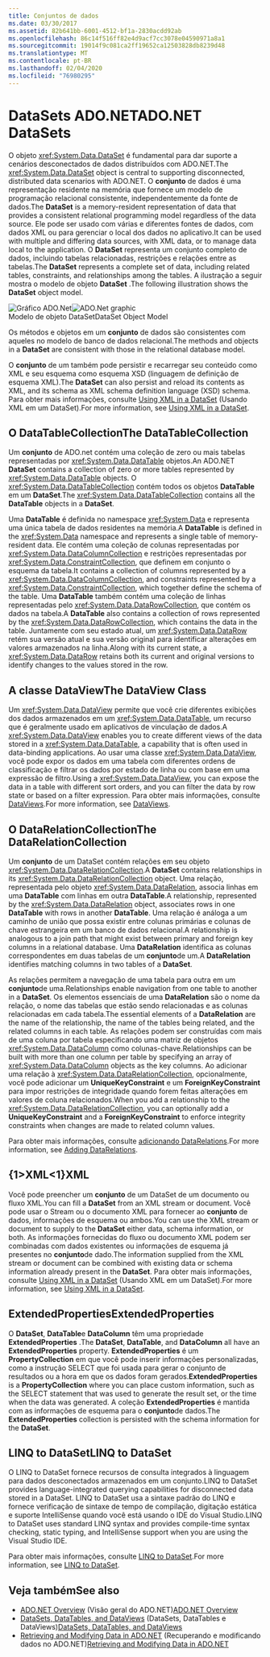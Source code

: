 ```yaml
---
title: Conjuntos de dados
ms.date: 03/30/2017
ms.assetid: 82b641bb-6001-4512-bf1a-2830acdd92ab
ms.openlocfilehash: 86c14f516ff82e4d9acf7cc3078e04590971a8a1
ms.sourcegitcommit: 19014f9c081ca2ff19652ca12503828db8239d48
ms.translationtype: MT
ms.contentlocale: pt-BR
ms.lasthandoff: 02/04/2020
ms.locfileid: "76980295"
---
```

# <a name="adonet-datasets"></a><span data-ttu-id="6761e-102">DataSets ADO.NET</span><span class="sxs-lookup"><span data-stu-id="6761e-102">ADO.NET DataSets</span></span>
<span data-ttu-id="6761e-103">O objeto <xref:System.Data.DataSet> é fundamental para dar suporte a cenários desconectados de dados distribuídos com ADO.NET.</span><span class="sxs-lookup"><span data-stu-id="6761e-103">The <xref:System.Data.DataSet> object is central to supporting disconnected, distributed data scenarios with ADO.NET.</span></span> <span data-ttu-id="6761e-104">O **conjunto** de dados é uma representação residente na memória que fornece um modelo de programação relacional consistente, independentemente da fonte de dados.</span><span class="sxs-lookup"><span data-stu-id="6761e-104">The **DataSet** is a memory-resident representation of data that provides a consistent relational programming model regardless of the data source.</span></span> <span data-ttu-id="6761e-105">Ele pode ser usado com várias e diferentes fontes de dados, com dados XML ou para gerenciar o local dos dados no aplicativo.</span><span class="sxs-lookup"><span data-stu-id="6761e-105">It can be used with multiple and differing data sources, with XML data, or to manage data local to the application.</span></span> <span data-ttu-id="6761e-106">O **DataSet** representa um conjunto completo de dados, incluindo tabelas relacionadas, restrições e relações entre as tabelas.</span><span class="sxs-lookup"><span data-stu-id="6761e-106">The **DataSet** represents a complete set of data, including related tables, constraints, and relationships among the tables.</span></span> <span data-ttu-id="6761e-107">A ilustração a seguir mostra o modelo de objeto **DataSet** .</span><span class="sxs-lookup"><span data-stu-id="6761e-107">The following illustration shows the **DataSet** object model.</span></span>  
  
 <span data-ttu-id="6761e-108">![Gráfico ADO.Net](./media/ado-1-bpuedev11.png "ado_1_bpuedev11")</span><span class="sxs-lookup"><span data-stu-id="6761e-108">![ADO.Net graphic](./media/ado-1-bpuedev11.png "ado_1_bpuedev11")</span></span>  
<span data-ttu-id="6761e-109">Modelo de objeto DataSet</span><span class="sxs-lookup"><span data-stu-id="6761e-109">DataSet Object Model</span></span>  
  
 <span data-ttu-id="6761e-110">Os métodos e objetos em um **conjunto** de dados são consistentes com aqueles no modelo de banco de dados relacional.</span><span class="sxs-lookup"><span data-stu-id="6761e-110">The methods and objects in a **DataSet** are consistent with those in the relational database model.</span></span>  
  
 <span data-ttu-id="6761e-111">O **conjunto** de um também pode persistir e recarregar seu conteúdo como XML e seu esquema como esquema XSD (linguagem de definição de esquema XML).</span><span class="sxs-lookup"><span data-stu-id="6761e-111">The **DataSet** can also persist and reload its contents as XML, and its schema as XML schema definition language (XSD) schema.</span></span> <span data-ttu-id="6761e-112">Para obter mais informações, consulte [Using XML in a DataSet](./dataset-datatable-dataview/using-xml-in-a-dataset.md) (Usando XML em um DataSet).</span><span class="sxs-lookup"><span data-stu-id="6761e-112">For more information, see [Using XML in a DataSet](./dataset-datatable-dataview/using-xml-in-a-dataset.md).</span></span>  
  
## <a name="the-datatablecollection"></a><span data-ttu-id="6761e-113">O DataTableCollection</span><span class="sxs-lookup"><span data-stu-id="6761e-113">The DataTableCollection</span></span>  
 <span data-ttu-id="6761e-114">Um **conjunto** de ADO.net contém uma coleção de zero ou mais tabelas representadas por <xref:System.Data.DataTable> objetos.</span><span class="sxs-lookup"><span data-stu-id="6761e-114">An ADO.NET **DataSet** contains a collection of zero or more tables represented by <xref:System.Data.DataTable> objects.</span></span> <span data-ttu-id="6761e-115">O <xref:System.Data.DataTableCollection> contém todos os objetos **DataTable** em um **DataSet**.</span><span class="sxs-lookup"><span data-stu-id="6761e-115">The <xref:System.Data.DataTableCollection> contains all the **DataTable** objects in a **DataSet**.</span></span>  
  
 <span data-ttu-id="6761e-116">Uma **DataTable** é definida no namespace <xref:System.Data> e representa uma única tabela de dados residentes na memória.</span><span class="sxs-lookup"><span data-stu-id="6761e-116">A **DataTable** is defined in the <xref:System.Data> namespace and represents a single table of memory-resident data.</span></span> <span data-ttu-id="6761e-117">Ele contém uma coleção de colunas representadas por <xref:System.Data.DataColumnCollection> e restrições representadas por <xref:System.Data.ConstraintCollection>, que definem em conjunto o esquema da tabela.</span><span class="sxs-lookup"><span data-stu-id="6761e-117">It contains a collection of columns represented by a <xref:System.Data.DataColumnCollection>, and constraints represented by a <xref:System.Data.ConstraintCollection>, which together define the schema of the table.</span></span> <span data-ttu-id="6761e-118">Uma **DataTable** também contém uma coleção de linhas representadas pelo <xref:System.Data.DataRowCollection>, que contém os dados na tabela.</span><span class="sxs-lookup"><span data-stu-id="6761e-118">A **DataTable** also contains a collection of rows represented by the <xref:System.Data.DataRowCollection>, which contains the data in the table.</span></span> <span data-ttu-id="6761e-119">Juntamente com seu estado atual, um <xref:System.Data.DataRow> retém sua versão atual e sua versão original para identificar alterações em valores armazenados na linha.</span><span class="sxs-lookup"><span data-stu-id="6761e-119">Along with its current state, a <xref:System.Data.DataRow> retains both its current and original versions to identify changes to the values stored in the row.</span></span>  
  
## <a name="the-dataview-class"></a><span data-ttu-id="6761e-120">A classe DataView</span><span class="sxs-lookup"><span data-stu-id="6761e-120">The DataView Class</span></span>  
 <span data-ttu-id="6761e-121">Um <xref:System.Data.DataView> permite que você crie diferentes exibições dos dados armazenados em um <xref:System.Data.DataTable>, um recurso que é geralmente usado em aplicativos de vinculação de dados.</span><span class="sxs-lookup"><span data-stu-id="6761e-121">A <xref:System.Data.DataView> enables you to create different views of the data stored in a <xref:System.Data.DataTable>, a capability that is often used in data-binding applications.</span></span> <span data-ttu-id="6761e-122">Ao usar uma classe <xref:System.Data.DataView>, você pode expor os dados em uma tabela com diferentes ordens de classificação e filtrar os dados por estado de linha ou com base em uma expressão de filtro.</span><span class="sxs-lookup"><span data-stu-id="6761e-122">Using a <xref:System.Data.DataView>, you can expose the data in a table with different sort orders, and you can filter the data by row state or based on a filter expression.</span></span> <span data-ttu-id="6761e-123">Para obter mais informações, consulte [DataViews](./dataset-datatable-dataview/dataviews.md).</span><span class="sxs-lookup"><span data-stu-id="6761e-123">For more information, see [DataViews](./dataset-datatable-dataview/dataviews.md).</span></span>  
  
## <a name="the-datarelationcollection"></a><span data-ttu-id="6761e-124">O DataRelationCollection</span><span class="sxs-lookup"><span data-stu-id="6761e-124">The DataRelationCollection</span></span>  
 <span data-ttu-id="6761e-125">Um **conjunto** de um DataSet contém relações em seu objeto <xref:System.Data.DataRelationCollection>.</span><span class="sxs-lookup"><span data-stu-id="6761e-125">A **DataSet** contains relationships in its <xref:System.Data.DataRelationCollection> object.</span></span> <span data-ttu-id="6761e-126">Uma relação, representada pelo objeto <xref:System.Data.DataRelation>, associa linhas em uma **DataTable** com linhas em outra **DataTable**.</span><span class="sxs-lookup"><span data-stu-id="6761e-126">A relationship, represented by the <xref:System.Data.DataRelation> object, associates rows in one **DataTable** with rows in another **DataTable**.</span></span> <span data-ttu-id="6761e-127">Uma relação é análoga a um caminho de união que possa existir entre colunas primárias e colunas de chave estrangeira em um banco de dados relacional.</span><span class="sxs-lookup"><span data-stu-id="6761e-127">A relationship is analogous to a join path that might exist between primary and foreign key columns in a relational database.</span></span> <span data-ttu-id="6761e-128">Uma **DataRelation** identifica as colunas correspondentes em duas tabelas de um **conjunto**de um.</span><span class="sxs-lookup"><span data-stu-id="6761e-128">A **DataRelation** identifies matching columns in two tables of a **DataSet**.</span></span>  
  
 <span data-ttu-id="6761e-129">As relações permitem a navegação de uma tabela para outra em um **conjunto**de uma.</span><span class="sxs-lookup"><span data-stu-id="6761e-129">Relationships enable navigation from one table to another in a **DataSet**.</span></span> <span data-ttu-id="6761e-130">Os elementos essenciais de uma **DataRelation** são o nome da relação, o nome das tabelas que estão sendo relacionadas e as colunas relacionadas em cada tabela.</span><span class="sxs-lookup"><span data-stu-id="6761e-130">The essential elements of a **DataRelation** are the name of the relationship, the name of the tables being related, and the related columns in each table.</span></span> <span data-ttu-id="6761e-131">As relações podem ser construídas com mais de uma coluna por tabela especificando uma matriz de objetos <xref:System.Data.DataColumn> como colunas-chave.</span><span class="sxs-lookup"><span data-stu-id="6761e-131">Relationships can be built with more than one column per table by specifying an array of <xref:System.Data.DataColumn> objects as the key columns.</span></span> <span data-ttu-id="6761e-132">Ao adicionar uma relação à <xref:System.Data.DataRelationCollection>, opcionalmente, você pode adicionar um **UniqueKeyConstraint** e um **ForeignKeyConstraint** para impor restrições de integridade quando forem feitas alterações em valores de coluna relacionados.</span><span class="sxs-lookup"><span data-stu-id="6761e-132">When you add a relationship to the <xref:System.Data.DataRelationCollection>, you can optionally add a **UniqueKeyConstraint** and a **ForeignKeyConstraint** to enforce integrity constraints when changes are made to related column values.</span></span>  
  
 <span data-ttu-id="6761e-133">Para obter mais informações, consulte [adicionando DataRelations](./dataset-datatable-dataview/adding-datarelations.md).</span><span class="sxs-lookup"><span data-stu-id="6761e-133">For more information, see [Adding DataRelations](./dataset-datatable-dataview/adding-datarelations.md).</span></span>  
  
## <a name="xml"></a><span data-ttu-id="6761e-134">{1&gt;XML&lt;1}</span><span class="sxs-lookup"><span data-stu-id="6761e-134">XML</span></span>  
 <span data-ttu-id="6761e-135">Você pode preencher um **conjunto** de um DataSet de um documento ou fluxo XML.</span><span class="sxs-lookup"><span data-stu-id="6761e-135">You can fill a **DataSet** from an XML stream or document.</span></span> <span data-ttu-id="6761e-136">Você pode usar o Stream ou o documento XML para fornecer ao **conjunto** de dados, informações de esquema ou ambos.</span><span class="sxs-lookup"><span data-stu-id="6761e-136">You can use the XML stream or document to supply to the **DataSet** either data, schema information, or both.</span></span> <span data-ttu-id="6761e-137">As informações fornecidas do fluxo ou documento XML podem ser combinadas com dados existentes ou informações de esquema já presentes no **conjunto**de dado.</span><span class="sxs-lookup"><span data-stu-id="6761e-137">The information supplied from the XML stream or document can be combined with existing data or schema information already present in the **DataSet**.</span></span> <span data-ttu-id="6761e-138">Para obter mais informações, consulte [Using XML in a DataSet](./dataset-datatable-dataview/using-xml-in-a-dataset.md) (Usando XML em um DataSet).</span><span class="sxs-lookup"><span data-stu-id="6761e-138">For more information, see [Using XML in a DataSet](./dataset-datatable-dataview/using-xml-in-a-dataset.md).</span></span>  
  
## <a name="extendedproperties"></a><span data-ttu-id="6761e-139">ExtendedProperties</span><span class="sxs-lookup"><span data-stu-id="6761e-139">ExtendedProperties</span></span>  
 <span data-ttu-id="6761e-140">O **DataSet**, **DataTable**e **DataColumn** têm uma propriedade **ExtendedProperties** .</span><span class="sxs-lookup"><span data-stu-id="6761e-140">The **DataSet**, **DataTable**, and **DataColumn** all have an **ExtendedProperties** property.</span></span> <span data-ttu-id="6761e-141">**ExtendedProperties** é um **PropertyCollection** em que você pode inserir informações personalizadas, como a instrução SELECT que foi usada para gerar o conjunto de resultados ou a hora em que os dados foram gerados.</span><span class="sxs-lookup"><span data-stu-id="6761e-141">**ExtendedProperties** is a **PropertyCollection** where you can place custom information, such as the SELECT statement that was used to generate the result set, or the time when the data was generated.</span></span> <span data-ttu-id="6761e-142">A coleção **ExtendedProperties** é mantida com as informações de esquema para o **conjunto**de dados.</span><span class="sxs-lookup"><span data-stu-id="6761e-142">The **ExtendedProperties** collection is persisted with the schema information for the **DataSet**.</span></span>  
  
## <a name="linq-to-dataset"></a><span data-ttu-id="6761e-143">LINQ to DataSet</span><span class="sxs-lookup"><span data-stu-id="6761e-143">LINQ to DataSet</span></span>  
 <span data-ttu-id="6761e-144">O LINQ to DataSet fornece recursos de consulta integrados à linguagem para dados desconectados armazenados em um conjunto.</span><span class="sxs-lookup"><span data-stu-id="6761e-144">LINQ to DataSet provides language-integrated querying capabilities for disconnected data stored in a DataSet.</span></span> <span data-ttu-id="6761e-145">LINQ to DataSet usa a sintaxe padrão do LINQ e fornece verificação de sintaxe de tempo de compilação, digitação estática e suporte IntelliSense quando você está usando o IDE do Visual Studio.</span><span class="sxs-lookup"><span data-stu-id="6761e-145">LINQ to DataSet uses standard LINQ syntax and provides compile-time syntax checking, static typing, and IntelliSense support when you are using the Visual Studio IDE.</span></span>  
  
 <span data-ttu-id="6761e-146">Para obter mais informações, consulte [LINQ to DataSet](linq-to-dataset.md).</span><span class="sxs-lookup"><span data-stu-id="6761e-146">For more information, see [LINQ to DataSet](linq-to-dataset.md).</span></span>  
  
## <a name="see-also"></a><span data-ttu-id="6761e-147">Veja também</span><span class="sxs-lookup"><span data-stu-id="6761e-147">See also</span></span>

- <span data-ttu-id="6761e-148">[ADO.NET Overview](ado-net-overview.md) (Visão geral do ADO.NET)</span><span class="sxs-lookup"><span data-stu-id="6761e-148">[ADO.NET Overview](ado-net-overview.md)</span></span>
- <span data-ttu-id="6761e-149">[DataSets, DataTables, and DataViews](./dataset-datatable-dataview/index.md) (DataSets, DataTables e DataViews)</span><span class="sxs-lookup"><span data-stu-id="6761e-149">[DataSets, DataTables, and DataViews](./dataset-datatable-dataview/index.md)</span></span>
- <span data-ttu-id="6761e-150">[Retrieving and Modifying Data in ADO.NET](retrieving-and-modifying-data.md) (Recuperando e modificando dados no ADO.NET)</span><span class="sxs-lookup"><span data-stu-id="6761e-150">[Retrieving and Modifying Data in ADO.NET](retrieving-and-modifying-data.md)</span></span>
